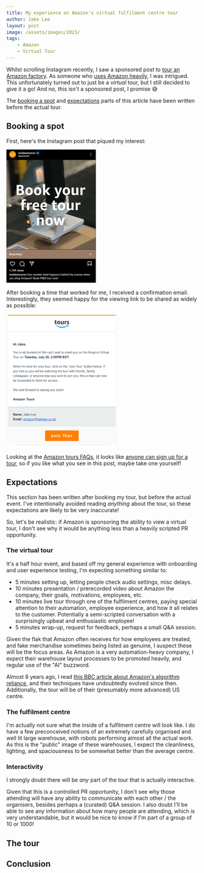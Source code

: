 ```yaml
---
title: My experience on Amazon's virtual fulfilment centre tour
author: Jake Lee
layout: post
image: /assets/images/2023/
tags:
    - Amazon
    - Virtual Tour
---
```


Whilst scrolling Instagram recently, I saw a sponsored post to [tour an Amazon factory](https://www.amazontours.com/na/virtual). As someone who [uses Amazon heavily](https://jakelee.co.uk/analysing-my-amazon-purchases/), I was intrigued. This unfortunately turned out to just be a *virtual* tour, but I still decided to give it a go! And no, this isn't a sponsored post, I promise 😅

The [booking a spot](#booking-a-spot) and [expectations](#expectations) parts of this article have been written before the actual tour.

## Booking a spot

First, here's the Instagram post that piqued my interest:

[![](/assets/images/2023/amazon-instagram-thumbnail.png)](/assets/images/2023/amazon-instagram.png)

After booking a time that worked for me, I received a confirmation email. Interestingly, they seemed happy for the viewing link to be shared as widely as possible:

[![](/assets/images/2023/amazon-email-thumbnail.png)](/assets/images/2023/amazon-email.png)

Looking at the [Amazon tours FAQs](https://help.amazontours.com/hc/en-us), it looks like [anyone can sign up for a tour](https://www.amazontours.com/na/virtual), so if you like what you see in this post, maybe take one yourself!

## Expectations

This section has been written after booking my tour, but before the actual event. I've intentionally avoided reading *anything* about the tour, so these expectations are likely to be very inaccurate!

So, let's be realistic: if Amazon is sponsoring the ability to view a virtual tour, I don't see why it would be anything less than a heavily scripted PR opportunity.

### The virtual tour

It's a half hour event, and based off my general experience with onboarding and user experience testing, I'm expecting something similar to:
* 5 minutes setting up, letting people check audio settings, misc delays.
* 10 minutes presentation / prerecorded video about Amazon the company, their goals, motivations, employees, etc. 
* 10 minutes live tour through one of the fulfilment centres, paying special attention to their automation, employee experience, and how it all relates to the customer. Potentially a semi-scripted conversation with a surprisingly upbeat and enthusiastic employee!
* 5 minutes wrap-up, request for feedback, perhaps a small Q&A session.

Given the flak that Amazon often receives for how employees are treated, and fake merchandise sometimes being listed as genuine, I suspect these will be the focus areas. As Amazon is a very automation-heavy company, I expect their warehouse layout processes to be promoted heavily, and regular use of the "AI" buzzword. 

Almost 8 years ago, I read [this BBC article about Amazon's algorithm reliance](https://www.bbc.com/future/article/20150818-how-algorithms-run-amazons-warehouses), and their techniques have undoubtedly evolved since then. Additionally, the tour will be of their (presumably more advanced) US centre.

### The fulfilment centre

I'm actually not sure what the inside of a fulfilment centre will look like. I do have a few preconceived notions of an extremely carefully organised and well lit large warehouse, with robots performing almost all the actual work. As this is the "public" image of these warehouses, I expect the cleanliness, lighting, and spaciousness to be somewhat better than the average centre.

### Interactivity

I strongly doubt there will be *any* part of the tour that is actually interactive.

Given that this is a controlled PR opportunity, I don't see why those attending will have any ability to communicate with each other / the organisers, besides perhaps a (curated) Q&A session. I also doubt I'll be able to see any information about how many people are attending, which is very understandable, but it would be nice to know if I'm part of a group of 10 or 1000! 

## The tour

## Conclusion